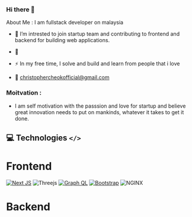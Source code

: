 ### Hi there 👋

About Me : 
I am fullstack developer on malaysia
- :telescope: I’m intrested to join startup team and contributing to frontend and backend for building web applications.

- :seedling: 

- :zap: In my free time, I solve and build and learn from people that i love

- :email: christophercheokofficial@gmail.com

### Moitvation :
- I am self motivation with the passsion and love for startup and believe great innovation needs to put on mankinds, whatever it takes to get it done.

## 💻 Technologies `</>` 
# Frontend
[![Next JS](https://img.shields.io/badge/Next-black?style=for-the-badge&logo=next.js&logoColor=white)](https://nextjs.org/)
![Threejs](https://img.shields.io/badge/threejs-black?style=for-the-badge&logo=three.js&logoColor=white)
[![Graph QL](https://img.shields.io/badge/-ApolloGraphQL-311C87?style=for-the-badge&logo=apollo-graphql)](https://www.apollographql.com/docs/)
[![Bootstrap](https://img.shields.io/badge/bootstrap-%23563D7C.svg?style=for-the-badge&logo=bootstrap&logoColor=white)](https://www.apollographql.com/docs/)
![NGINX](https://img.shields.io/static/v1?style=for-the-badge&message=NGINX&color=009639&logo=NGINX&logoColor=FFFFFF&label=)

# Backend
